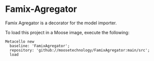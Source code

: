 # Famix-Agregator
Famix Agregator is a decorator for the model importer.

To load this project in a Moose image, execute the following: 
```Smalltalk
Metacello new
  baseline: 'FamixAgregator';
  repository: 'github://moosetechnology/FamixAgregator:main/src';
  load
  ```
  
